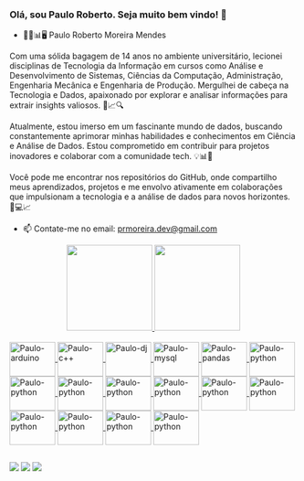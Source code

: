 ### Olá, sou Paulo Roberto. Seja muito bem vindo! 👋

- 👨‍🏫📊🖥️ Paulo Roberto Moreira Mendes

Com uma sólida bagagem de 14 anos no ambiente universitário, lecionei disciplinas de Tecnologia da Informação em cursos como Análise e Desenvolvimento de Sistemas, Ciências da Computação, Administração, Engenharia Mecânica e Engenharia de Produção. Mergulhei de cabeça na Tecnologia e Dados, apaixonado por explorar e analisar informações para extrair insights valiosos. 🚀📈🔍

Atualmente, estou imerso em um fascinante mundo de dados, buscando constantemente aprimorar minhas habilidades e conhecimentos em Ciência e Análise de Dados. Estou comprometido em contribuir para projetos inovadores e colaborar com a comunidade tech. 💡📊🔬

Você pode me encontrar nos repositórios do GitHub, onde compartilho meus aprendizados, projetos e me envolvo ativamente em colaborações que impulsionam a tecnologia e a análise de dados para novos horizontes. 🤝💻📈

- 📫 Contate-me no email: prmoreira.dev@gmail.com

<div align="center">
  <a href="https://github.com/prmmendes">
  <img height="150em" src="https://github-readme-stats.vercel.app/api?username=prmmendes&show_icons=true&theme=merko&include_all_commits=true&count_private=true"/>
  <img height="150em" src="https://github-readme-stats.vercel.app/api/top-langs/?username=prmmendes&layout=compact&langs_count=7&theme=merko"/>
</div>
  
 <div style="display: inline_block"><br>
  <img align="center" alt="Paulo-arduino" height="60" width="80" src="https://cdn.jsdelivr.net/gh/devicons/devicon@latest/icons/anaconda/anaconda-original-wordmark.svg">
  <img align="center" alt="Paulo-c++" height="60" width="80" src="https://cdn.jsdelivr.net/gh/devicons/devicon@latest/icons/matplotlib/matplotlib-original-wordmark.svg">
  <img align="center" alt="Paulo-dj" height="60" width="80" src="https://cdn.jsdelivr.net/gh/devicons/devicon@latest/icons/dbeaver/dbeaver-original.svg">
  <img align="center" alt="Paulo-mysql" height="60" width="80" src="https://cdn.jsdelivr.net/gh/devicons/devicon/icons/mysql/mysql-original-wordmark.svg">
  <img align="center" alt="Paulo-pandas" height="60" width="80" src="https://cdn.jsdelivr.net/gh/devicons/devicon/icons/pandas/pandas-original-wordmark.svg">
  <img align="center" alt="Paulo-python" height="60" width="80" src="https://cdn.jsdelivr.net/gh/devicons/devicon/icons/python/python-original-wordmark.svg">
  <img align="center" alt="Paulo-python" height="60" width="80" src="https://cdn.jsdelivr.net/gh/devicons/devicon@latest/icons/jupyter/jupyter-original-wordmark.svg">
  <img align="center" alt="Paulo-python" height="60" width="80" src="https://cdn.jsdelivr.net/gh/devicons/devicon@latest/icons/kaggle/kaggle-original-wordmark.svg">
  <img align="center" alt="Paulo-python" height="60" width="80" src="https://cdn.jsdelivr.net/gh/devicons/devicon@latest/icons/microsoftsqlserver/microsoftsqlserver-original-wordmark.svg">
 <img align="center" alt="Paulo-python" height="60" width="80" src="https://cdn.jsdelivr.net/gh/devicons/devicon@latest/icons/mongodb/mongodb-original-wordmark.svg">
  <img align="center" alt="Paulo-python" height="60" width="80" src="https://cdn.jsdelivr.net/gh/devicons/devicon@latest/icons/numpy/numpy-original-wordmark.svg"> 
  <img align="center" alt="Paulo-python" height="60" width="80" src="https://cdn.jsdelivr.net/gh/devicons/devicon@latest/icons/oracle/oracle-original.svg"> 
  <img align="center" alt="Paulo-python" height="60" width="80" src="https://cdn.jsdelivr.net/gh/devicons/devicon@latest/icons/postgresql/postgresql-original-wordmark.svg"> 
  <img align="center" alt="Paulo-python" height="60" width="80" src="https://cdn.jsdelivr.net/gh/devicons/devicon@latest/icons/r/r-original.svg"> 
  <img align="center" alt="Paulo-python" height="60" width="80" src="https://cdn.jsdelivr.net/gh/devicons/devicon@latest/icons/sqlite/sqlite-original-wordmark.svg">
  <img align="center" alt="Paulo-python" height="60" width="80" src="https://cdn.jsdelivr.net/gh/devicons/devicon@latest/icons/visualstudio/visualstudio-original.svg">
 </div>
  
  ##
  
  <div> 
   <a href="https://www.instagram.com/profpaulomendes" target="_blank"><img src="https://img.shields.io/badge/-Instagram-%23E4405F?style=for-the-badge&logo=instagram&logoColor=white" target="_blank"></a>
 	 <a href = "mailto:prmoreira.dev@gmail.com"><img src="https://img.shields.io/badge/-Gmail-%23333?style=for-the-badge&logo=gmail&logoColor=white" target="_blank"></a>
  <a href="https://www.linkedin.com/in/prmmendes" target="_blank"><img src="https://img.shields.io/badge/-LinkedIn-%230077B5?style=for-the-badge&logo=linkedin&logoColor=white" target="_blank"></a> 
 
 
</div>
